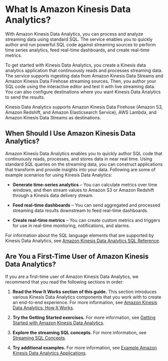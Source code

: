 # What Is Amazon Kinesis Data Analytics?<a name="what-is"></a>

With Amazon Kinesis Data Analytics, you can process and analyze streaming data using standard SQL\. The service enables you to quickly author and run powerful SQL code against streaming sources to perform time series analytics, feed real\-time dashboards, and create real\-time metrics\. 

To get started with Kinesis Data Analytics, you create a Kinesis data analytics application that continuously reads and processes streaming data\. The service supports ingesting data from Amazon Kinesis Data Streams and Amazon Kinesis Data Firehose streaming sources\. Then, you author your SQL code using the interactive editor and test it with live streaming data\. You can also configure destinations where you want Kinesis Data Analytics to send the results\. 

Kinesis Data Analytics supports Amazon Kinesis Data Firehose \(Amazon S3, Amazon Redshift, and Amazon Elasticsearch Service\), AWS Lambda, and Amazon Kinesis Data Streams as destinations\.

## When Should I Use Amazon Kinesis Data Analytics?<a name="when-should-i-use"></a>

Amazon Kinesis Data Analytics enables you to quickly author SQL code that continuously reads, processes, and stores data in near real time\. Using standard SQL queries on the streaming data, you can construct applications that transform and provide insights into your data\. Following are some of example scenarios for using Kinesis Data Analytics:

+ **Generate time\-series analytics** – You can calculate metrics over time windows, and then stream values to Amazon S3 or Amazon Redshift through a Kinesis data delivery stream\.

+ **Feed real\-time dashboards** – You can send aggregated and processed streaming data results downstream to feed real\-time dashboards\.

+ **Create real\-time metrics** – You can create custom metrics and triggers for use in real\-time monitoring, notifications, and alarms\.

For information about the SQL language elements that are supported by Kinesis Data Analytics, see [Amazon Kinesis Data Analytics SQL Reference](http://docs.aws.amazon.com/kinesisanalytics/latest/sqlref/analytics-sql-reference.html)\.

## Are You a First\-Time User of Amazon Kinesis Data Analytics?<a name="first-time-user"></a>

If you are a first\-time user of Amazon Kinesis Data Analytics, we recommend that you read the following sections in order:

1. **Read the How It Works section of this guide\.** This section introduces various Kinesis Data Analytics components that you work with to create an end\-to\-end experience\. For more information, see [Amazon Kinesis Data Analytics: How It Works](how-it-works.md)\.

1. **Try the Getting Started exercises\.** For more information, see [Getting Started with Amazon Kinesis Data Analytics](getting-started.md)\.

1. **Explore the streaming SQL concepts\.** For more information, see [Streaming SQL Concepts](streaming-sql-concepts.md)\.

1. **Try additional examples\.** For more information, see [Example Amazon Kinesis Data Analytics Applications](example-apps.md)\.
